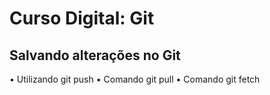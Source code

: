 # Curso Digital: Git

## Salvando alterações no Git
• Utilizando git push
• Comando git pull
• Comando git fetch
